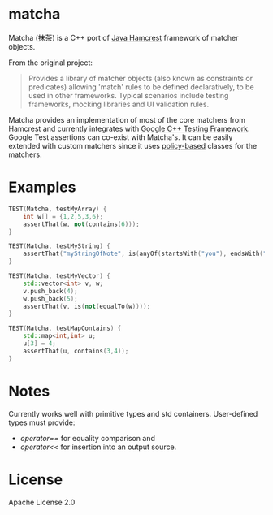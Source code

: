 matcha
======

Matcha (抹茶) is a C++ port of [Java Hamcrest](http://hamcrest.org/JavaHamcrest/) framework of matcher objects.

From the original project:
> Provides a library of matcher objects (also known as constraints or predicates) allowing 'match' rules to be defined declaratively, to be used in other frameworks. Typical scenarios include testing frameworks, mocking libraries and UI validation rules.

Matcha provides an implementation of most of the core matchers from Hamcrest and currently integrates with [Google C++ Testing Framework](https://code.google.com/p/googletest/). Google Test assertions can co-exist with Matcha's. It can be easily extended with custom matchers since it uses [policy-based](http://en.wikipedia.org/wiki/Policy-based_design) classes for the matchers.

Examples
========
```cpp
TEST(Matcha, testMyArray) {
    int w[] = {1,2,5,3,6};
    assertThat(w, not(contains(6)));
}

TEST(Matcha, testMyString) {
    assertThat("myStringOfNote", is(anyOf(startsWith("you"), endsWith("Note"))));
}

TEST(Matcha, testMyVector) {
    std::vector<int> v, w;
    v.push_back(4);
    w.push_back(5);
    assertThat(v, is(not(equalTo(w))));
}

TEST(Matcha, testMapContains) {
    std::map<int,int> u;
    u[3] = 4;
    assertThat(u, contains(3,4));
}
```

Notes
=====
Currently works well with primitive types and std containers. User-defined types must provide:
- *operator==* for equality comparison and
- *operator<<* for insertion into an output source.

License
=======
Apache License 2.0
